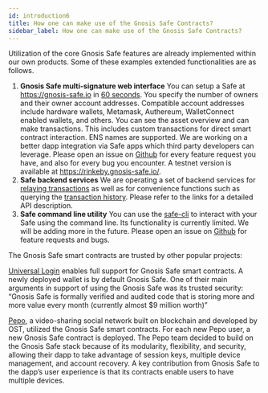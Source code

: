 ```yaml
---
id: introduction6
title: How one can make use of the Gnosis Safe Contracts?
sidebar_label: How one can make use of the Gnosis Safe Contracts?
---
```


Utilization of the core Gnosis Safe features are already implemented within our own products. Some of these examples extended functionalities are as follows.

1. **Gnosis Safe multi-signature web interface**
You can setup a Safe at https://gnosis-safe.io in [60 seconds](https://twitter.com/econoar/status/1194731123340763136?s=20). You specify the number of owners and their owner account addresses. Compatible account addresses include hardware wallets, Metamask, Authereum, WalletConnect enabled wallets, and others. You can see the asset overview and can make transactions. This includes custom transactions for direct smart contract interaction. ENS names are supported. We are working on a better dapp integration via Safe apps which third party developers can leverage. Please open an issue on [Github](https://github.com/gnosis/safe-react/issues/) for every feature request you have, and also for every bug you encounter. A testnet version is available at https://rinkeby.gnosis-safe.io/.
2. **Safe backend services**
We are operating a set of backend services for [relaying transactions](https://safe-relay.gnosis.io/) as well as for convenience functions such as querying the [transaction history](https://safe-transaction.gnosis.io/). Please refer to the links for a detailed API description.
3. **Safe command line utility**
You can use the [safe-cli](https://github.com/gnosis/safe-cli/) to interact with your Safe using the command line. Its functionality is currently limited. We will be adding more in the future. Please open an issue on [Github](https://github.com/gnosis/safe-react/issues/) for feature requests and bugs.

The Gnosis Safe smart contracts are trusted by other popular projects:

[Universal Login](https://medium.com/universal-ethereum/universal-login-beta-3-gnosis-safe-support-more-9b72be0e01f8) enables full support for Gnosis Safe smart contracts. A newly deployed wallet is by default Gnosis Safe. One of their main arguments in support of using the Gnosis Safe was its trusted security: 
“Gnosis Safe is formally verified and audited code that is storing more and more value every month (currently almost $9 million worth)”

[Pepo](https://blog.gnosis.pm/network-effects-gnosis-safe-and-pepo-the-new-dapp-for-the-crypto-community-3b8160e62898), a video-sharing social network built on blockchain and developed by OST, utilized the Gnosis Safe smart contracts. For each new Pepo user, a new Gnosis Safe contract is deployed. The Pepo team decided to build on the Gnosis Safe stack because of its modularity, flexibility, and security, allowing their dapp to take advantage of session keys, multiple device management, and account recovery. A key contribution from Gnosis Safe to the dapp’s user experience is that its contracts enable users to have multiple devices.
